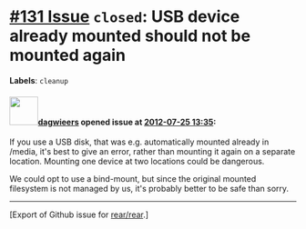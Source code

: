 [\#131 Issue](https://github.com/rear/rear/issues/131) `closed`: USB device already mounted should not be mounted again
=======================================================================================================================

**Labels**: `cleanup`

#### <img src="https://avatars.githubusercontent.com/u/388198?u=0732dee3fe5002278cfbf40359ec431bdcf5f06c&v=4" width="50">[dagwieers](https://github.com/dagwieers) opened issue at [2012-07-25 13:35](https://github.com/rear/rear/issues/131):

If you use a USB disk, that was e.g. automatically mounted already in
/media, it's best to give an error, rather than mounting it again on a
separate location. Mounting one device at two locations could be
dangerous.

We could opt to use a bind-mount, but since the original mounted
filesystem is not managed by us, it's probably better to be safe than
sorry.

------------------------------------------------------------------------

\[Export of Github issue for
[rear/rear](https://github.com/rear/rear).\]
